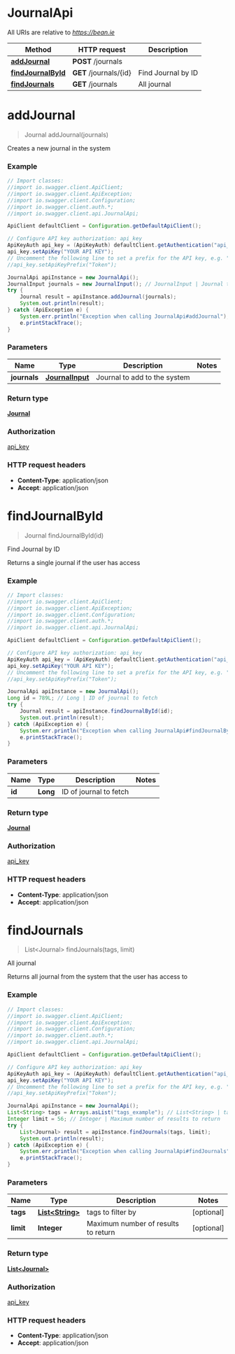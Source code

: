 # JournalApi

All URIs are relative to *https://bean.ie*

Method | HTTP request | Description
------------- | ------------- | -------------
[**addJournal**](JournalApi.md#addJournal) | **POST** /journals | 
[**findJournalById**](JournalApi.md#findJournalById) | **GET** /journals/{id} | Find Journal by ID
[**findJournals**](JournalApi.md#findJournals) | **GET** /journals | All journal


<a name="addJournal"></a>
# **addJournal**
> Journal addJournal(journals)



Creates a new journal in the system

### Example
```java
// Import classes:
//import io.swagger.client.ApiClient;
//import io.swagger.client.ApiException;
//import io.swagger.client.Configuration;
//import io.swagger.client.auth.*;
//import io.swagger.client.api.JournalApi;

ApiClient defaultClient = Configuration.getDefaultApiClient();

// Configure API key authorization: api_key
ApiKeyAuth api_key = (ApiKeyAuth) defaultClient.getAuthentication("api_key");
api_key.setApiKey("YOUR API KEY");
// Uncomment the following line to set a prefix for the API key, e.g. "Token" (defaults to null)
//api_key.setApiKeyPrefix("Token");

JournalApi apiInstance = new JournalApi();
JournalInput journals = new JournalInput(); // JournalInput | Journal to add to the system
try {
    Journal result = apiInstance.addJournal(journals);
    System.out.println(result);
} catch (ApiException e) {
    System.err.println("Exception when calling JournalApi#addJournal");
    e.printStackTrace();
}
```

### Parameters

Name | Type | Description  | Notes
------------- | ------------- | ------------- | -------------
 **journals** | [**JournalInput**](JournalInput.md)| Journal to add to the system |

### Return type

[**Journal**](Journal.md)

### Authorization

[api_key](../README.md#api_key)

### HTTP request headers

 - **Content-Type**: application/json
 - **Accept**: application/json

<a name="findJournalById"></a>
# **findJournalById**
> Journal findJournalById(id)

Find Journal by ID

Returns a single journal if the user has access

### Example
```java
// Import classes:
//import io.swagger.client.ApiClient;
//import io.swagger.client.ApiException;
//import io.swagger.client.Configuration;
//import io.swagger.client.auth.*;
//import io.swagger.client.api.JournalApi;

ApiClient defaultClient = Configuration.getDefaultApiClient();

// Configure API key authorization: api_key
ApiKeyAuth api_key = (ApiKeyAuth) defaultClient.getAuthentication("api_key");
api_key.setApiKey("YOUR API KEY");
// Uncomment the following line to set a prefix for the API key, e.g. "Token" (defaults to null)
//api_key.setApiKeyPrefix("Token");

JournalApi apiInstance = new JournalApi();
Long id = 789L; // Long | ID of journal to fetch
try {
    Journal result = apiInstance.findJournalById(id);
    System.out.println(result);
} catch (ApiException e) {
    System.err.println("Exception when calling JournalApi#findJournalById");
    e.printStackTrace();
}
```

### Parameters

Name | Type | Description  | Notes
------------- | ------------- | ------------- | -------------
 **id** | **Long**| ID of journal to fetch |

### Return type

[**Journal**](Journal.md)

### Authorization

[api_key](../README.md#api_key)

### HTTP request headers

 - **Content-Type**: application/json
 - **Accept**: application/json

<a name="findJournals"></a>
# **findJournals**
> List&lt;Journal&gt; findJournals(tags, limit)

All journal

Returns all journal from the system that the user has access to

### Example
```java
// Import classes:
//import io.swagger.client.ApiClient;
//import io.swagger.client.ApiException;
//import io.swagger.client.Configuration;
//import io.swagger.client.auth.*;
//import io.swagger.client.api.JournalApi;

ApiClient defaultClient = Configuration.getDefaultApiClient();

// Configure API key authorization: api_key
ApiKeyAuth api_key = (ApiKeyAuth) defaultClient.getAuthentication("api_key");
api_key.setApiKey("YOUR API KEY");
// Uncomment the following line to set a prefix for the API key, e.g. "Token" (defaults to null)
//api_key.setApiKeyPrefix("Token");

JournalApi apiInstance = new JournalApi();
List<String> tags = Arrays.asList("tags_example"); // List<String> | tags to filter by
Integer limit = 56; // Integer | Maximum number of results to return
try {
    List<Journal> result = apiInstance.findJournals(tags, limit);
    System.out.println(result);
} catch (ApiException e) {
    System.err.println("Exception when calling JournalApi#findJournals");
    e.printStackTrace();
}
```

### Parameters

Name | Type | Description  | Notes
------------- | ------------- | ------------- | -------------
 **tags** | [**List&lt;String&gt;**](String.md)| tags to filter by | [optional]
 **limit** | **Integer**| Maximum number of results to return | [optional]

### Return type

[**List&lt;Journal&gt;**](Journal.md)

### Authorization

[api_key](../README.md#api_key)

### HTTP request headers

 - **Content-Type**: application/json
 - **Accept**: application/json

